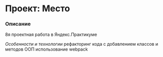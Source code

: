 # Проект: Место

### Описание

8я проектная работа в Яндекс.Практикуме

*Особенности и технологии*
рефакторинг кода с добавлением классов и методов ООП
использование webpack